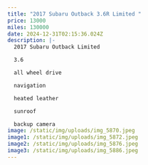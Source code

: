 ```yaml
---
title: "2017 Subaru Outback 3.6R Limited "
price: 13000
miles: 130000
date: 2024-12-31T02:15:36.024Z
description: |-
  2017 Subaru Outback Limited 

  3.6

  all wheel drive 

  navigation 

  heated leather 

  sunroof 

  backup camera
image: /static/img/uploads/img_5870.jpeg
image1: /static/img/uploads/img_5872.jpeg
image2: /static/img/uploads/img_5876.jpeg
image3: /static/img/uploads/img_5886.jpeg
---
```

